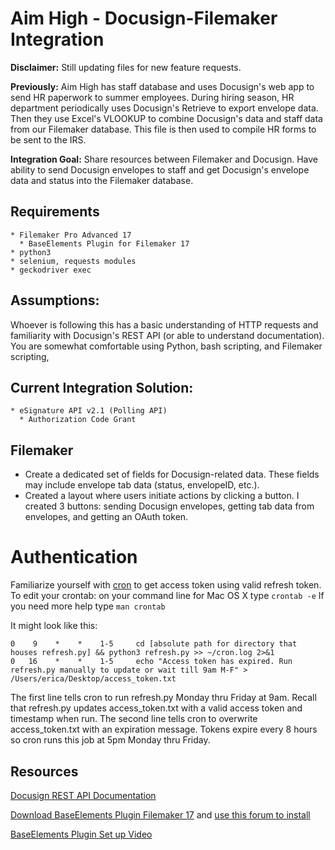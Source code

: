 # Aim High - Docusign-Filemaker Integration

**Disclaimer:** Still updating files for new feature requests.

**Previously:** Aim High has staff database and uses Docusign's web app to send HR paperwork to summer employees. During hiring season, HR department periodically uses Docusign's Retrieve to export envelope data. Then they use Excel's VLOOKUP to combine Docusign's data and staff data from our Filemaker database. This file is then used to compile HR forms to be sent to the IRS.

**Integration Goal:** Share resources between Filemaker and Docusign. Have ability to send Docusign envelopes to staff and get Docusign's envelope data and status into the Filemaker database. 

## Requirements
	* Filemaker Pro Advanced 17
	  * BaseElements Plugin for Filemaker 17
	* python3
	* selenium, requests modules
	* geckodriver exec

## Assumptions:
Whoever is following this has a basic understanding of HTTP requests and familiarity with Docusign's REST API (or able to understand documentation). You are somewhat comfortable using Python, bash scripting, and Filemaker scripting, 

## Current Integration Solution:
	* eSignature API v2.1 (Polling API)
	  * Authorization Code Grant
	
## Filemaker
* Create a dedicated set of fields for Docusign-related data. These fields may include envelope tab data (status, envelopeID, etc.).
* Created a layout where users initiate actions by clicking a button. I created 3 buttons: sending Docusign envelopes, getting tab data from envelopes, and getting an OAuth token.


# Authentication

Familiarize yourself with [cron](https://crontab.guru/) to get access token using valid refresh token.
To edit your crontab: on your command line for Mac OS X type 
```crontab -e```
If you need more help type ```man crontab```

It might look like this:
```
0    9    *    *    1-5     cd [absolute path for directory that houses refresh.py] && python3 refresh.py >> ~/cron.log 2>&1
0   16    *    *    1-5     echo "Access token has expired. Run refresh.py manually to update or wait till 9am M-F" > /Users/erica/Desktop/access_token.txt
```
The first line tells cron to run refresh.py Monday thru Friday at 9am. Recall that refresh.py updates access_token.txt with a valid access token and timestamp when run.
The second line tells cron to overwrite access_token.txt with an expiration message. Tokens expire every 8 hours so cron runs this job at 5pm Monday thru Friday.


## Resources
[Docusign REST API Documentation](https://developers.docusign.com/esign-rest-api)

[Download BaseElements Plugin Filemaker 17](https://baseelementsplugin.zendesk.com/hc/en-us/articles/115002990887-BaseElements-Plugin) and [use this forum to install](https://community.filemaker.com/thread/186607)

[BaseElements Plugin Set up Video](https://community.filemaker.com/external-link.jspa?url=https%3A%2F%2Fwww.filemakermagazine.com%2Fvideos%2Ffilemaker-rest-using-baseelements-plugin)

